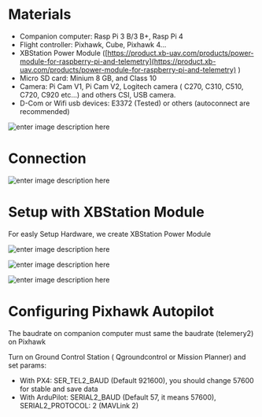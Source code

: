 # Materials
-   Companion computer: Rasp Pi 3 B/3 B+, Rasp Pi 4   
-   Flight controller: Pixhawk, Cube, Pixhawk 4...   
-   XBStation Power Module ([https://product.xb-uav.com/products/power-module-for-raspberry-pi-and-telemetry](https://product.xb-uav.com/products/power-module-for-raspberry-pi-and-telemetry) )
-   Micro SD card: Minium 8 GB, and Class 10
-   Camera: Pi Cam V1, Pi Cam V2, Logitech camera ( C270, C310, C510, C720, C920 etc...) and others CSI, USB camera.
-   D-Com or Wifi usb devices: E3372 (Tested) or others (autoconnect are recommended)

![enter image description here](https://imgur.com/Csf2ir9.jpg)
# Connection
![enter image description here](https://imgur.com/CjszSTk.png)    

# Setup with XBStation Module

For easly Setup Hardware, we create XBStation Power Module

![enter image description here](https://imgur.com/XXPbAC6.png)

![enter image description here](https://imgur.com/iHYgBBW.png)

![enter image description here](https://imgur.com/zjMW304.jpg)



# Configuring Pixhawk Autopilot

The baudrate on companion computer must same the baudrate (telemery2) on Pixhawk

Turn on Ground Control Station ( Qgroundcontrol or Mission Planner) and set params:
-   With PX4: SER_TEL2_BAUD (Default 921600), you should change 57600 for stable and save data
-   With ArduPilot: SERIAL2_BAUD (Default 57, it means 57600), SERIAL2_PROTOCOL: 2 (MAVLink 2)

